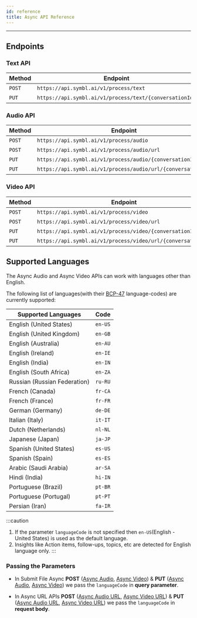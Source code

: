 ```yaml
---
id: reference
title: Async API Reference
---
```


---
## Endpoints

### Text API

| Method | Endpoint | |
|--------|----------|-|
|`POST` | `https://api.symbl.ai/v1/process/text` | [Reference](/docs/async-api/overview/text/post-text)
|`PUT` | `https://api.symbl.ai/v1/process/text/{conversationId}` | [Reference](/docs/async-api/overview/text/put-text)


### Audio API

| Method | Endpoint | |
|--------|----------|-|
|`POST` | `https://api.symbl.ai/v1/process/audio` | [Reference](/docs/async-api/overview/audio/post-audio)
|`POST` | `https://api.symbl.ai/v1/process/audio/url` | [Reference](/docs/async-api/overview/audio/post-audio-url)
|`PUT` | `https://api.symbl.ai/v1/process/audio/{conversationId}` | [Reference](/docs/async-api/overview/audio/put-audio)
|`PUT` | `https://api.symbl.ai/v1/process/audio/url/{conversationId}` | [Reference](/docs/async-api/overview/audio/put-audio-url)


### Video API

| Method | Endpoint | |
|--------|----------|-|
|`POST` | `https://api.symbl.ai/v1/process/video` | [Reference](/docs/async-api/overview/video/post-video)
|`POST` | `https://api.symbl.ai/v1/process/video/url` | [Reference](/docs/async-api/overview/video/post-video-url)
|`PUT` | `https://api.symbl.ai/v1/process/video/{conversationId}` | [Reference](/docs/async-api/overview/video/put-video)
|`PUT` | `https://api.symbl.ai/v1/process/video/url/{conversationId}` | [Reference](/docs/async-api/overview/video/put-video-url)

## Supported Languages

The Async Audio and Async Video APIs can work with languages other than English.

The following list of languages(with their [BCP-47](https://en.wikipedia.org/wiki/IETF_language_tag) language-codes) are currently supported:

 | Supported Languages          | Code    |
 |------------------------------|---------|
 | English (United States)      | `en-US` |
 | English (United Kingdom)     | `en-GB` |
 | English (Australia)          | `en-AU` |
 | English (Ireland)            | `en-IE` |
 | English (India)              | `en-IN` |
 | English (South Africa)       | `en-ZA` |
 | Russian (Russian Federation) | `ru-RU` |
 | French (Canada)              | `fr-CA` |
 | French (France)              | `fr-FR` |
 | German (Germany)             | `de-DE` |
 | Italian (Italy)              | `it-IT` |
 | Dutch (Netherlands)          | `nl-NL` |
 | Japanese (Japan)             | `ja-JP` |
 | Spanish (United States)      | `es-US` |
 | Spanish (Spain)              | `es-ES` |
 | Arabic (Saudi Arabia)        | `ar-SA` |
 | Hindi (India)                | `hi-IN` |
 | Portuguese (Brazil)          | `pt-BR` |
 | Portuguese (Portugal)        | `pt-PT` |
 | Persian (Iran)               | `fa-IR` |   



:::caution
1. If the parameter `languageCode` is not specified then `en-US`(English - United States) is used as the default language.
2. Insights like Action items, follow-ups, topics, etc  are detected for English language only.
:::

### Passing the Parameters

* In Submit File Async **POST** ([Async Audio](/docs/async-api/overview/audio/post-audio), [Async Video](/docs/async-api/overview/video/post-video)) & **PUT** ([Async Audio](/docs/async-api/overview/audio/put-audio), [Async Video](/docs/async-api/overview/video/put-video)) we pass the `languageCode` in **query parameter**.  

* In Async URL APIs **POST** ([Async Audio URL](/docs/async-api/overview/audio/post-audio-url), [Async Video URL](/docs/async-api/overview/video/post-video-url)) & **PUT** ([Async Audio URL](/docs/async-api/overview/audio/put-audio-url), [Async Video URL](/docs/async-api/overview/video/put-video-url)) we pass the `languageCode` in **request body**.

<!--
:::info
Currently only the messages endpoint of Conversation API will return the transcribed data and insights will be return an empty array.
::: -->
